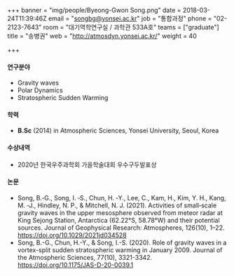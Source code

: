 +++
banner = "img/people/Byeong-Gwon Song.png"
date = 2018-03-24T11:39:46Z
email = "songbg@yonsei.ac.kr"
job = "통합과정"
phone = "02-2123-7643"
room = "대기역학연구실 / 과학관 533A호"
teams = ["graduate"]
title = "송병권"
web = "http://atmosdyn.yonsei.ac.kr/"
weight = 40

+++
#### 연구분야

* Gravity waves
* Polar Dynamics
* Stratospheric Sudden Warming

#### 학력

* **B.Sc** (2014) in Atmospheric Sciences, Yonsei University, Seoul, Korea

#### 수상내역

* 2020년 한국우주과학회 가을학술대회 우수구두발표상

#### 논문

* Song, B.‐G., Song, I. ‐S., Chun, H. ‐Y., Lee, C., Kam, H., Kim, Y. H., Kang, M. ‐J., Hindley, N. P., & Mitchell, N. J. (2021). Activities of small‐scale gravity waves in the upper mesosphere observed from meteor radar at King Sejong Station, Antarctica (62.22°S, 58.78°W) and their potential sources. Journal of Geophysical Research: Atmospheres, 126(10), 1–22. https://doi.org/10.1029/2021jd034528
* Song, B.-G., Chun, H.-Y., & Song, I.-S. (2020). Role of gravity waves in a vortex-split sudden stratospheric warming in January 2009. Journal of the Atmospheric Sciences, 77(10), 3321-3342. https://doi.org/10.1175/JAS-D-20-0039.1
